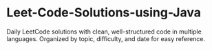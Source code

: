 # Leet-Code-Solutions-using-Java
Daily LeetCode solutions with clean, well-structured code in multiple languages. Organized by topic, difficulty, and date for easy reference.
